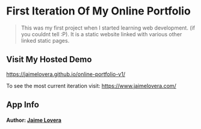 # First Iteration Of My Online Portfolio

> This was my first project when I started learning web development. (if you couldnt tell :P). It is a static website linked with various other linked static pages.

## Visit My Hosted Demo
https://jaimelovera.github.io/online-portfolio-v1/

To see the most current iteration visit:
https://www.jaimelovera.com/

## App Info

#### Author: [Jaime Lovera](https://www.jaimelovera.com/)